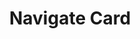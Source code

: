 ---
title: Navigate Card
name: card_navigate
category: card
explanation: "The `card_navigate` is for navigating inside your HA dashboard(s)."
image_path: "https://via.placeholder.com/426x96/efefef/999999?text=Sorry,+no+image+yet"
internal: false
generator_install: true
generator_example: true
generator_button: true
variables:
  - name: ulm_card_navigate_path
    type: variable
    example: /ui-lovelace-minimalist/media
    required: true 
    explanation: "The path to your lovelace dashboard"
  - name: ulm_card_navigate_title
    type: variable
    example: Media
    required: true 
    explanation: "Title to show for the link"
  - name: ulm_card_navigate_icon
    type: variable
    example: mdi:television
    required: true 
    explanation: "Icon to show"
yaml: |-
  - type: custom:button-card
    template: card_navigate
    variables:
      ulm_card_navigate_path: /ui-lovelace-minimalist/media
      ulm_card_navigate_title: Media
      ulm_card_navigate_icon: mdi:television 
ui: |-
  type: custom:button-card
  template: card_navigate
  variables:
    ulm_card_navigate_path: /ui-lovelace-minimalist/media
    ulm_card_navigate_title: Media
    ulm_card_navigate_icon: mdi:television 
code: |-
  card_navigate:
    template: 
      - icon_only
      - blue_no_state
    tap_action:
      action: navigate
      navigation_path: "[[[ return variables.ulm_card_navigate_path; ]]]"
    label: "[[[ return variables.ulm_card_navigate_title; ]]]"
    icon: "[[[ return variables.ulm_card_navigate_icon; ]]]"
    styles:
      icon:
        - color: 'rgba(var(--color-blue),0.7)'
      label:
        - align-self: center
        - justify-self: start
        - font-weight: bold
        - font-size: 14px
        - margin-left: 12px
        - filter: opacity(100%)
      img_cell:
        - background-color: 'rgba(var(--color-blue), 0.2)'
      grid:
        - grid-template-areas: '"i l"'
        - grid-template-columns: min-content min-content
        - grid-template-rows: min-content
---